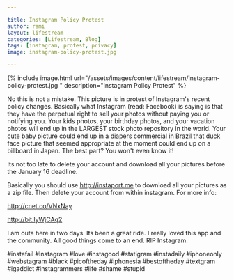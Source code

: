 ```yaml
---

title: Instagram Policy Protest
author: rami
layout: lifestream 
categories: [Lifestream, Blog]
tags: [instagram, protest, privacy]
image: instagram-policy-protest.jpg 

---
```


{% include image.html url="/assets/images/content/lifestream/instagram-policy-protest.jpg " description="Instagram Policy Protest" %}

No this is not a mistake. This picture is in protest of Instagram's recent policy changes. Basically what Instagram (read: Facebook) is saying is that they have the perpetual right to sell your photos without paying you or notifying you. Your kids photos, your birthday photos, and your vacation photos will end up in the LARGEST stock photo repository in the world. Your cute baby picture could end up in a diapers commercial in Brazil that duck face picture that seemed appropriate at the moment could end up on a billboard in Japan. The best part? You won't even know it!

Its not too late to delete your account and download all your pictures before the January 16 deadline.

Basically you should use <http://instaport.me> to download all your pictures as a zip file. Then delete your account from within instagram. For more info:
  
<http://cnet.co/VNxNay>
  
<http://bit.lyWjCAq2>

I am outa here in two days. Its been a great ride. I really loved this app and the community. All good things come to an end. RIP Instagram.

#instafail #Instagram #love #instagood #statigram #instadaily #iphoneonly #webstagram #black #picoftheday #iphonesia #bestoftheday #textgram #igaddict #instagrammers #life #shame #stupid
